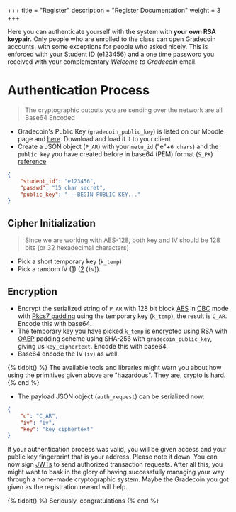 +++
title = "Register"
description = "Register Documentation"
weight = 3
+++

Here you can authenticate yourself with the system with **your own RSA keypair**.
Only people who are enrolled to the class can open Gradecoin accounts, with some exceptions for people who asked nicely.
This is enforced with your Student ID (e123456) and a one time password you received with your complementary *Welcome to Gradecoin* email.

# Authentication Process
> The cryptographic outputs you are sending over the network are all Base64 Encoded

- Gradecoin's Public Key (`gradecoin_public_key`) is listed on our Moodle page and [here](/gradecoin.pub). Download and load it it to your client.
- Create a JSON object (`P_AR`) with your `metu_id` ("e"+`6 chars`) and the `public key` you have created before in base64 (PEM) format (`S_PK`) [reference](https://tls.mbed.org/kb/cryptography/asn1-key-structures-in-der-and-pem)
```json
{
    "student_id": "e123456",
    "passwd": "15 char secret",
    "public_key": "---BEGIN PUBLIC KEY..."
}
```

## Cipher Initialization
> Since we are working with AES-128, both key and IV should be 128 bits (or 32 hexadecimal characters)

- Pick a short temporary key (`k_temp`)
- Pick a random IV ([1](https://en.wikipedia.org/wiki/Block_cipher_mode_of_operation#Initialization_vector_(IV))) ([2](https://en.wikipedia.org/wiki/Initialization_vector) (`iv`)).

## Encryption
- Encrypt the serialized string of `P_AR` with 128 bit block [AES](https://en.wikipedia.org/wiki/Initialization_vector) in [CBC](https://en.wikipedia.org/wiki/Block_cipher_mode_of_operation#CBC) mode with [Pkcs7 padding](https://en.wikipedia.org/wiki/Block_cipher_mode_of_operation#Padding) using the temporary key (`k_temp`), the result is `C_AR`. Encode this with base64.
- The temporary key you have picked `k_temp` is encrypted using RSA with [OAEP](https://en.wikipedia.org/wiki/Optimal_asymmetric_encryption_padding) padding scheme using SHA-256 with `gradecoin_public_key`, giving us `key_ciphertext`. Encode this with base64.
- Base64 encode the IV (`iv`) as well.

{% tidbit() %}
The available tools and libraries might warn you about how using the primitives given above are "hazardous". They are, crypto is hard.
{% end %}

- The payload JSON object (`auth_request`) can be serialized now:

```json
{
    "c": "C_AR",
    "iv": "iv",
    "key": "key_ciphertext"
}
```

If your authentication process was valid, you will be given access and your public key fingerprint that is your address.
Please note it down.
You can now sign [JWTs](@/JWT.md) to send authorized transaction requests.
After all this, you might want to bask in the glory of having successfully managing your way through a home-made cryptographic system.
Maybe the Gradecoin you got given as the registration reward will help.

{% tidbit() %}
Seriously, congratulations
{% end %}

